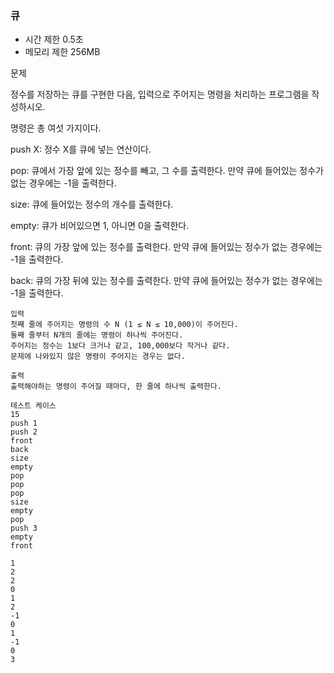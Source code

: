 ### 큐
- 시간 제한 0.5초
- 메모리 제한 256MB

문제

정수를 저장하는 큐를 구현한 다음, 입력으로 주어지는 명령을 처리하는 프로그램을 작성하시오.

명령은 총 여섯 가지이다.

push X: 정수 X를 큐에 넣는 연산이다.

pop: 큐에서 가장 앞에 있는 정수를 빼고, 그 수를 출력한다. 만약 큐에 들어있는 정수가 없는 경우에는 -1을 출력한다.

size: 큐에 들어있는 정수의 개수를 출력한다.

empty: 큐가 비어있으면 1, 아니면 0을 출력한다.

front: 큐의 가장 앞에 있는 정수를 출력한다. 만약 큐에 들어있는 정수가 없는 경우에는 -1을 출력한다.

back: 큐의 가장 뒤에 있는 정수를 출력한다. 만약 큐에 들어있는 정수가 없는 경우에는 -1을 출력한다.

```
입력
첫째 줄에 주어지는 명령의 수 N (1 ≤ N ≤ 10,000)이 주어진다.
둘째 줄부터 N개의 줄에는 명령이 하나씩 주어진다.
주어지는 정수는 1보다 크거나 같고, 100,000보다 작거나 같다.
문제에 나와있지 않은 명령이 주어지는 경우는 없다.

출력
출력해야하는 명령이 주어질 때마다, 한 줄에 하나씩 출력한다.

테스트 케이스
15
push 1
push 2
front
back
size
empty
pop
pop
pop
size
empty
pop
push 3
empty
front

1
2
2
0
1
2
-1
0
1
-1
0
3
```
